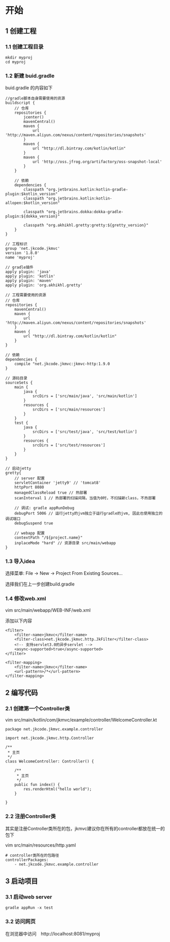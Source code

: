 # 开始

## 1 创建工程

### 1.1 创建工程目录

```
mkdir myproj
cd myproj
```

### 1.2 新建 buid.gradle

buid.gradle 的内容如下

```
//gradle脚本自身需要使用的资源
buildscript {
    // 仓库
    repositories {
        jcenter()
        mavenCentral()
        maven {
            url 'http://maven.aliyun.com/nexus/content/repositories/snapshots'
        }
        maven {
            url "http://dl.bintray.com/kotlin/kotlin"
        }
        maven {
            url 'http://oss.jfrog.org/artifactory/oss-snapshot-local'
        }
    }

    // 依赖
    dependencies {
        classpath "org.jetbrains.kotlin:kotlin-gradle-plugin:$kotlin_version"
        classpath "org.jetbrains.kotlin:kotlin-allopen:$kotlin_version"

        classpath "org.jetbrains.dokka:dokka-gradle-plugin:${dokka_version}"

        classpath "org.akhikhl.gretty:gretty:${gretty_version}"
    }
}

// 工程标识
group 'net.jkcode.jkmvc'
version '1.8.0'
name 'myproj'

// gradle插件
apply plugin: 'java'
apply plugin: 'kotlin'
apply plugin: 'maven'
apply plugin: 'org.akhikhl.gretty'

// 工程需要使用的资源
// 仓库
repositories {
    mavenCentral()
    maven {
        url 'http://maven.aliyun.com/nexus/content/repositories/snapshots'
    }
    maven {
        url "http://dl.bintray.com/kotlin/kotlin"
    }
}

// 依赖
dependencies {
	compile "net.jkcode.jkmvc:jkmvc-http:1.9.0
}

// 源码目录
sourceSets {
    main {
        java {
            srcDirs = ['src/main/java', 'src/main/kotlin']
        }
        resources {
            srcDirs = ['src/main/resources']
        }
    }
    test {
        java {
            srcDirs = ['src/test/java', 'src/test/kotlin']
        }
        resources {
            srcDirs = ['src/test/resources']
        }
    }
}

// 启动jetty
gretty{
    // server 配置
    servletContainer 'jetty9' // 'tomcat8'
    httpPort 8080
    managedClassReload true // 热部署
    scanInterval 1 // 热部署的扫描间隔，当值为0时，不扫描新class，不热部署

    // 调试: gradle appRunDebug
    debugPort 5006 // 运行jetty的jvm独立于运行gradle的jvm, 因此也使用独立的调试端口
    debugSuspend true

    // webapp 配置
    contextPath "/${project.name}"
    inplaceMode "hard" // 资源目录 src/main/webapp
}
```

### 1.3 导入idea

选择菜单: File -> New -> Project From Existing Sources...

选择我们在上一步创建build.gradle

### 1.4 修改web.xml

vim src/main/webapp/WEB-INF/web.xml

添加以下内容

```
<filter>
    <filter-name>jkmvc</filter-name>
    <filter-class>net.jkcode.jkmvc.http.JkFilter</filter-class>
    <!-- 支持servlet3.0的异步servlet -->
    <async-supported>true</async-supported>
</filter>

<filter-mapping>
    <filter-name>jkmvc</filter-name>
    <url-pattern>/*</url-pattern>
</filter-mapping>
```

## 2 编写代码

### 2.1 创建第一个Controller类

vim src/main/kotlin/com/jkmvc/example/controller/WelcomeController.kt

```
package net.jkcode.jkmvc.example.controller

import net.jkcode.jkmvc.http.Controller

/**
 * 主页
 */
class WelcomeController: Controller() {

    /**
     * 主页
     */
    public fun index() {
        res.renderHtml("hello world");
    }

}
```

### 2.2 注册Controller类

其实是注册Controller类所在的包，jkmvc建议你在所有的controller都放在统一的包下


vim src/main/resources/http.yaml

```
# controller类所在的包路径
controllerPackages:
    - net.jkcode.jkmvc.example.controller
```

## 3 启动项目

### 3.1 启动web server

```
gradle appRun -x test
```

### 3.2 访问网页

在浏览器中访问　http://localhost:8081/myproj
